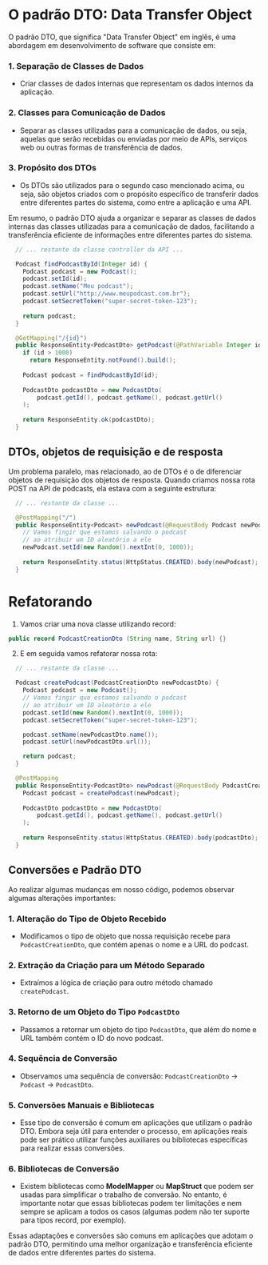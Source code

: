 # O padrão DTO: Data Transfer Object

O padrão DTO, que significa "Data Transfer Object" em inglês, é uma abordagem em desenvolvimento de software que consiste em:

### 1. Separação de Classes de Dados

- Criar classes de dados internas que representam os dados internos da aplicação.

### 2. Classes para Comunicação de Dados

- Separar as classes utilizadas para a comunicação de dados, ou seja, aquelas que serão recebidas ou enviadas por meio de APIs, serviços web ou outras formas de transferência de dados.

### 3. Propósito dos DTOs

- Os DTOs são utilizados para o segundo caso mencionado acima, ou seja, são objetos criados com o propósito específico de transferir dados entre diferentes partes do sistema, como entre a aplicação e uma API.

Em resumo, o padrão DTO ajuda a organizar e separar as classes de dados internas das classes utilizadas para a comunicação de dados, facilitando a transferência eficiente de informações entre diferentes partes do sistema.

```java
  // ... restante da classe controller da API ...

  Podcast findPodcastById(Integer id) {
    Podcast podcast = new Podcast();
    podcast.setId(id);
    podcast.setName("Meu podcast");
    podcast.setUrl("http://www.meupodcast.com.br");
    podcast.setSecretToken("super-secret-token-123");
    
    return podcast;
  }

  @GetMapping("/{id}")
  public ResponseEntity<PodcastDto> getPodcast(@PathVariable Integer id) {
    if (id > 1000)
      return ResponseEntity.notFound().build();
  
    Podcast podcast = findPodcastById(id);
    
    PodcastDto podcastDto = new PodcastDto(
        podcast.getId(), podcast.getName(), podcast.getUrl()
    );
        
    return ResponseEntity.ok(podcastDto);
  }
```

## DTOs, objetos de requisição e de resposta
Um problema paralelo, mas relacionado, ao de DTOs é o de diferenciar objetos de
requisição dos objetos de resposta. Quando criamos nossa rota POST na API de podcasts, ela estava com a seguinte estrutura:

```java
  // ... restante da classe ...

  @PostMapping("/")
  public ResponseEntity<Podcast> newPodcast(@RequestBody Podcast newPodcast) {
    // Vamos fingir que estamos salvando o podcast 
    // ao atribuir um ID aleatório a ele
    newPodcast.setId(new Random().nextInt(0, 1000));
    
    return ResponseEntity.status(HttpStatus.CREATED).body(newPodcast);   
  }
```


# Refatorando

1. Vamos criar uma nova classe utilizando record:
```java
public record PodcastCreationDto (String name, String url) {}
```

2. E em seguida vamos refatorar nossa rota:

```java
  // ... restante da classe ...

  Podcast createPodcast(PodcastCreationDto newPodcastDto) {
    Podcast podcast = new Podcast();
    // Vamos fingir que estamos salvando o podcast 
    // ao atribuir um ID aleatório a ele
    podcast.setId(new Random().nextInt(0, 1000));
    podcast.setSecretToken("super-secret-token-123");

    podcast.setName(newPodcastDto.name());
    podcast.setUrl(newPodcastDto.url());

    return podcast;
  }

  @PostMapping
  public ResponseEntity<PodcastDto> newPodcast(@RequestBody PodcastCreationDto newPodcast) {
    Podcast podcast = createPodcast(newPodcast);
    
    PodcastDto podcastDto = new PodcastDto(
        podcast.getId(), podcast.getName(), podcast.getUrl()
    );
    
    return ResponseEntity.status(HttpStatus.CREATED).body(podcastDto);   
  }
```

## Conversões e Padrão DTO

Ao realizar algumas mudanças em nosso código, podemos observar algumas alterações importantes:

### 1. Alteração do Tipo de Objeto Recebido

- Modificamos o tipo de objeto que nossa requisição recebe para `PodcastCreationDto`, que contém apenas o nome e a URL do podcast.

### 2. Extração da Criação para um Método Separado

- Extraímos a lógica de criação para outro método chamado `createPodcast`.

### 3. Retorno de um Objeto do Tipo `PodcastDto`

- Passamos a retornar um objeto do tipo `PodcastDto`, que além do nome e URL também contém o ID do novo podcast.

### 4. Sequência de Conversão

- Observamos uma sequência de conversão: `PodcastCreationDto` -> `Podcast` -> `PodcastDto`.

### 5. Conversões Manuais e Bibliotecas

- Esse tipo de conversão é comum em aplicações que utilizam o padrão DTO. Embora seja útil para entender o processo, em aplicações reais pode ser prático utilizar funções auxiliares ou bibliotecas específicas para realizar essas conversões.

### 6. Bibliotecas de Conversão

- Existem bibliotecas como **ModelMapper** ou **MapStruct** que podem ser 
  usadas 
  para 
  simplificar o trabalho de conversão. No entanto, é importante notar que essas bibliotecas podem ter limitações e nem sempre se aplicam a todos os casos (algumas podem não ter suporte para tipos record, por exemplo).

Essas adaptações e conversões são comuns em aplicações que adotam o padrão DTO, permitindo uma melhor organização e transferência eficiente de dados entre diferentes partes do sistema.

